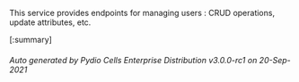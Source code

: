 






This service provides endpoints for managing users : CRUD operations, update attributes, etc.

[:summary]

###### Auto generated by Pydio Cells Enterprise Distribution v3.0.0-rc1 on 20-Sep-2021

